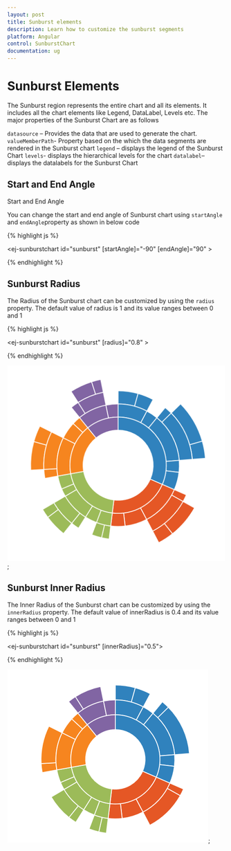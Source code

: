 ```yaml
---
layout: post
title: Sunburst elements 
description: Learn how to customize the sunburst segments 
platform: Angular 
control: SunburstChart
documentation: ug
---
```

 
# Sunburst Elements

The Sunburst region represents the entire chart and all its elements. It includes all the chart elements like Legend, DataLabel, Levels etc. The major properties of the Sunburst Chart are as follows

`datasource` – Provides the data that are used to generate the chart.
`valueMemberPath`- Property based on the which the data segments are rendered in the Sunburst chart 
`legend` – displays the legend of the Sunburst Chart
`levels`- displays the hierarchical levels for the chart 
`datalabel`– displays the datalabels for the Sunburst Chart

## Start and End Angle
Start and End Angle

You can change the start and end angle of Sunburst chart using `startAngle` and `endAngle`property as shown in below code

{% highlight js %}

<ej-sunburstchart  id="sunburst"   [startAngle]="-90" [endAngle]="90" >   
</ej-sunburstchart>


{% endhighlight %}

## Sunburst Radius

 The Radius of the Sunburst chart can be customized by using the `radius` property. The default value of radius is 1 and its value ranges between 0 and 1 

{% highlight js %}

<ej-sunburstchart  id="sunburst"   [radius]="0.8" >   
</ej-sunburstchart>

{% endhighlight %}

![](Regions_images/Regions_img1.png);

 ## Sunburst Inner  Radius
 
 The Inner Radius of the Sunburst chart can be customized by using the `innerRadius` property. The default value of innerRadius is 0.4 and its value ranges between 0 and 1 

{% highlight js %}

<ej-sunburstchart  id="sunburst"   [innerRadius]="0.5">   
</ej-sunburstchart>

{% endhighlight %}

![](Regions_images/Regions_img2.png);




